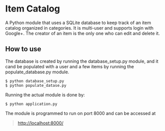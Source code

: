 # Item Catalog

A Python module that uses a SQLite database to keep track of an item catalog organized in categories. It is multi-user and supports login with Google+. The creator of an item is the only one who can edit and delete it.

## How to use

The database is created by running the database_setup.py module, and it cand be populated with a user and a few items by running the populate_database.py module.

```
$ python database_setup.py
$ python populate_datase.py
```

Running the actual module is done by:
```
$ python application.py
```

The module is programmed to run on port 8000 and can be accessed at 
> [http://localhost:8000/](http://localhost:8000/)